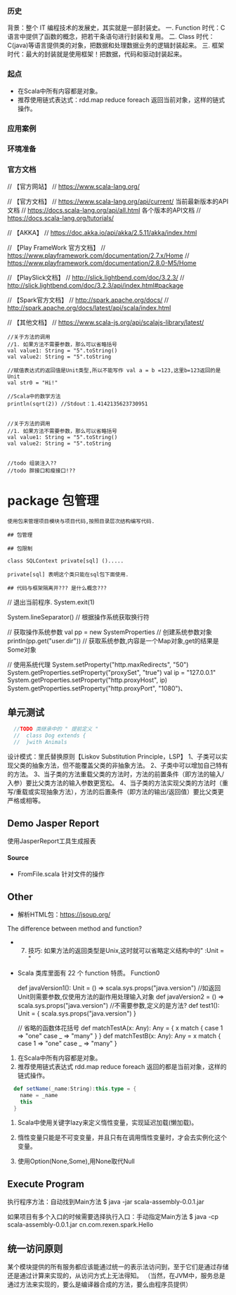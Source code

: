 ### 历史

背景：整个 IT 编程技术的发展史，其实就是一部封装史。
一. Function 时代：C 语言中提供了函数的概念，把若干条语句进行封装和复用。
二. Class 时代：C(java)等语言提供类的对象，把数据和处理数据业务的逻辑封装起来。
三. 框架时代：最大的封装就是使用框架！把数据，代码和驱动封装起来。

### 起点

- 在Scala中所有内容都是对象。
- 推荐使用链式表达式：rdd.map reduce foreach 返回当前对象，这样的链式操作。

### 应用案例
### 环境准备

### 官方文档

  // 【官方网站】
  // https://www.scala-lang.org/

  // 【官方文档】
  // https://www.scala-lang.org/api/current/    当前最新版本的API文档
  // https://docs.scala-lang.org/api/all.html   各个版本的API文档
  // https://docs.scala-lang.org/tutorials/

  // 【AKKA】
  // https://doc.akka.io/api/akka/2.5.11/akka/index.html

  // 【Play FrameWork 官方文档】
  // https://www.playframework.com/documentation/2.7.x/Home
  // https://www.playframework.com/documentation/2.8.0-M5/Home

  // 【PlaySlick文档】
  // http://slick.lightbend.com/doc/3.2.3/
  // http://slick.lightbend.com/doc/3.2.3/api/index.html#package

  // 【Spark官方文档】
  // http://spark.apache.org/docs/
  // http://spark.apache.org/docs/latest/api/scala/index.html

  // 【其他文档】
  // https://www.scala-js.org/api/scalajs-library/latest/

    //关于方法的调用
    //1. 如果方法不需要参数，那么可以省略括号
    val value1: String = "5".toString()
    val value2: String = "5".toString

    //赋值表达式的返回值是Unit类型,所以不能写作 val a = b =123,这里b=123返回的是Unit
    val str0 = "Hi!"

    //Scala中的数学方法
    println(sqrt(2)) //Stdout：1.4142135623730951


    //关于方法的调用
    //1. 如果方法不需要参数，那么可以省略括号
    val value1: String = "5".toString()
    val value2: String = "5".toString


    //todo 组装注入??
    //todo 胖接口和瘦接口!??
# package 包管理 
    
    使用包来管理项目模块与项目代码,按照目录层次结构编写代码.
    
    ## 包管理
    
    ## 包限制
    
    class SQLContext private[sql] ().....
    
    private[sql] 表明这个类只能在sql包下面使用.
    
    ## 代码与框架隔离开??? 是什么概念???


  // 退出当前程序.
  System.exit(1)

  System.lineSeparator()  // 根据操作系统获取换行符

  // 获取操作系统参数
  val pp = new SystemProperties  // 创建系统参数对象
  println(pp.get("user.dir"))    // 获取系统参数,内容是一个Map对象,get的结果是Some对象

  // 使用系统代理
  System.setProperty("http.maxRedirects", "50")
  System.getProperties.setProperty("proxySet", "true")
  val ip = "127.0.0.1"
  System.getProperties.setProperty("http.proxyHost", ip)
  System.getProperties.setProperty("http.proxyPort", "1080")、
  
  
  
  ## 单元测试
  
  ```scala
    //TODO 类继承中的 " 提前定义 "
    //  class Dog extends {
    //  }with Animals
  ```
  
  设计模式：里氏替换原则【Liskov Substitution Principle，LSP】
  1、子类可以实现父类的抽象方法，但不能覆盖父类的非抽象方法。
  2、子类中可以增加自己特有的方法。
  3、当子类的方法重载父类的方法时，方法的前置条件（即方法的输入/入参）要比父类方法的输入参数更宽松。
  4、当子类的方法实现父类的方法时（重写/重载或实现抽象方法），方法的后置条件（即方法的输出/返回值）要比父类更严格或相等。
  
  ## Demo Jasper Report
  
  使用JasperReport工具生成报表
  
  #### Source 
  
  - FromFile.scala 针对文件的操作
  
  ## Other 
  
  - 解析HTML包：https://jsoup.org/

  
  The difference between method and function? 
  * 7. 技巧: 如果方法的返回类型是Unix,这时就可以省略定义结构中的" :Unit = "
  
  


- Scala 类库里面有 22 个 function 特质。 Function0

  def javaVersion1(): Unit = () => scala.sys.props("java.version") //如返回Unit则需要参数,仅使用方法的副作用处理输入对象
  def javaVersion2 = () => scala.sys.props("java.version") //不需要参数,定义的是方法?
  def test1(): Unit = {
    scala.sys.props("java.version")
  }
  
  // 省略的函数体花括号
  def matchTestA(x: Any): Any = {
    x match {
      case 1 => "one"
      case _ => "many"
    }
  }
  def matchTestB(x: Any): Any = x match {
    case 1 => "one"
    case _ => "many"
  }
  

1. 在Scala中所有内容都是对象。
1. 推荐使用链式表达式 rdd.map reduce foreach 返回的都是当前对象，这样的链式操作。
```scala
  def setName(_name:String):this.type = {
    name = _name
    this
  }
```
1. Scala中使用关键字lazy来定义惰性变量，实现延迟加载(懒加载)。
1. 惰性变量只能是不可变变量，并且只有在调用惰性变量时，才会去实例化这个变量。


1. 使用Option(None,Some),用None取代Null


## Execute Program

执行程序方法：自动找到Main方法
$ java -jar scala-assembly-0.0.1.jar

如果项目有多个入口的时候需要选择执行入口：手动指定Main方法
$ java -cp scala-assembly-0.0.1.jar cn.com.rexen.spark.Hello

## 统一访问原则

某个模块提供的所有服务都应该能通过统一的表示法访问到，至于它们是通过存储还是通过计算来实现的，从访问方式上无法得知。
（当然，在JVM中，服务总是通过方法来实现的，要么是编译器合成的方法，要么由程序员提供）